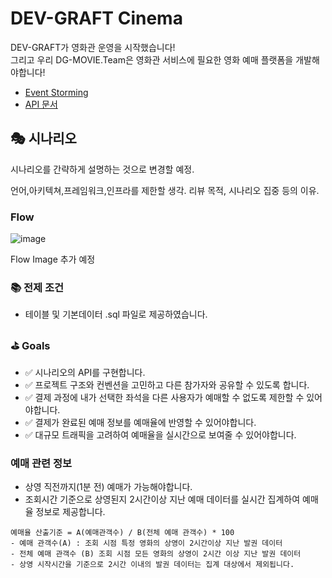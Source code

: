 # DEV-GRAFT Cinema

DEV-GRAFT가 영화관 운영을 시작했습니다!  
그리고 우리 DG-MOVIE.Team은 영화관 서비스에 필요한 영화 예매 플랫폼을 개발해야합니다!

- [Event Storming](https://miro.com/app/embed/uXjVOx1AX14=/?pres=1&frameId=3458764553420482599&embedId=695691095149)
- [API 문서]()

## 🎭 시나리오

시나리오를 간략하게 설명하는 것으로 변경할 예정.

언어,아키텍쳐,프레임워크,인프라를 제한할 생각.
리뷰 목적, 시나리오 집중 등의 이유.

### Flow

![image](https://github.com/dev-graft-scenario/dg-cinema-scenario/assets/22608825/31cd6652-2a56-4049-b7be-5bfa6ac36bbf)

Flow Image 추가 예정

### 📚 전제 조건
- 테이블 및 기본데이터 .sql 파일로 제공하였습니다.

### ⛳ Goals
- ✅ 시나리오의 API를 구현합니다.
- ✅ 프로젝트 구조와 컨벤션을 고민하고 다른 참가자와 공유할 수 있도록 합니다.
- ✅ 결제 과정에 내가 선택한 좌석을 다른 사용자가 예매할 수 없도록 제한할 수 있어야합니다.
- ✅ 결제가 완료된 예매 정보를 예매율에 반영할 수 있어야합니다.
- ✅ 대규모 트래픽을 고려하여 예매율을 실시간으로 보여줄 수 있어야합니다.

### 예매 관련 정보

- 상영 직전까지(1분 전) 예매가 가능해야합니다.
- 조회시간 기준으로 상영된지 2시간이상 지난 예매 데이터를 실시간 집계하여 예매율 정보로 제공합니다.

```
예매율 산출기준 = A(예매관객수) / B(전체 예매 관객수) * 100
- 예매 관객수(A) : 조회 시점 특정 영화의 상영이 2시간이상 지난 발권 데이터
- 전체 예매 관객수 (B) 조회 시점 모든 영화의 상영이 2시간 이상 지난 발권 데이터
- 상영 시작시간을 기준으로 2시간 이내의 발권 데이터는 집계 대상에서 제외됩니다.
```
